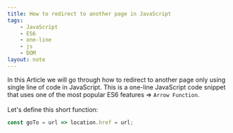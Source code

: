 ```yaml
---
title: How to redirect to another page in JavaScript
tags:
    - JavaScript
    - ES6
    - one-line
    - js
    - DOM
layout: note
---
```




In this Article we will go through how to redirect to another page only using single line of code in JavaScript.
This is a one-line JavaScript code snippet that uses one of the most popular ES6 features => `Arrow Function`.
<br/>
<br/>
Let's define this short function:

```js {.wrap}
const goTo = url => location.href = url;
```